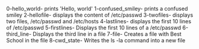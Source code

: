 0-hello_world- prints 'Hello, world'
1-confused_smiley- prints a confused smiley
2-hellofile- displays the content of /etc/passwd
3-twofiles- displays two files, /etc/passwd and /etc/hosts
4-lastlines- displays the first 10 lines of /etc/passwd
5-firstlines- Displays the first 10 lines of a /etc/passwd
6-third_line- Displays the third line in a file
7-file- Creates a file with Best School in the file
8-cwd_state- Writes the ls -la command into a new file
